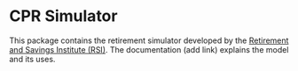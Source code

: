 # CPR Simulator

This package contains the retirement simulator developed by the [Retirement and Savings Institute (RSI)](http://ire.hec.ca/en/). The documentation (add link) explains the model and its uses.
